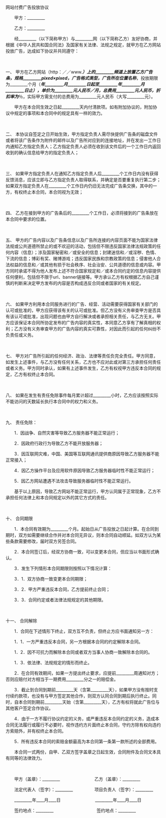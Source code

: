 



网站付费广告投放协议



 

　　甲方：_________　　

　　乙方：_________　　

　　经_________（以下简称甲方）与_________网（以下简称乙方）友好协商，并根据《中华人民共和国合同法》及国家有关法律、法规之规定，就甲方在乙方网站投放广告，达成如下协议并共同遵守：

　　

一、
甲方在乙方网站（http：／／www._________）上的_________频道上放置乙方广告条，规格_________pixed×_________pixed，广告格式类型_________，广告所在位置名称_________，投放期限为_________个月（_________年_________月_________日起至_________年_________月_________日止），单价为_________元人民币／月，总费用_________元人民币，折扣率为_________％，实际甲方需支付的总费用为_________元人民币（大写_________元）。

　　甲方在本合同生效之日起_________天内付清款项。如有附加协议的，附加协议中规定的事项和本合同中的规定具有一样的效力。

　　

二、
本协议自签定之日开始生效，甲方指定负责人需尽快提供广告条的磁盘文件或者将该广告条作为附件的邮件以及广告所对应到的连接地址，并在发出一工作日内通知乙方指定负责人；乙方指定负责人必须在收到该文件后的一个工作日内返回收到的确认信息给甲方的指定负责人；

　　

三、
如果甲方指定负责人在通知乙方指定负责人后_________个工作日内没有获得反馈消息，应该立即与乙方指定负责人取得联系，并确定是否要重复执行第二步；如果双方指定负责人在_________个工作日内仍旧无法完成广告条交换，其中的一方，有权终止本合同，本合同视为无效；

　　

四、
乙方在接到甲方的广告条后的_________个工作日，必须将接到的广告条放在本合同中要求的位置。

　　

五、
甲方的广告内容以及广告条信息以及广告所连接的内容页面不能为国家法律法规或公共道德所禁止的或不欢迎的活动，包括但不限违反国家法律法规政策的任何内容（信息）；涉及国家秘密和／或安全的信息；封建迷信和／或淫秽、色情、下流的信息；博彩有奖、赌博游戏；违反国家民族和宗教政策的信息；侵害他人合法权益的信息和／或其他有损于社会秩序、社会治安、公共道德的信息或内容。甲方同时承诺不得为他人发布上述不符合国家规定和／或本合同约定的信息内容提供任何便利，包括但不限于url、banner链接等。甲方承认乙方有权根据乙方自己谨慎的判断来决定甲方发布的内容是否构成违反合同或者国家的有关规定。

　　

六、
如果甲方利用本合同服务进行的广告、经营、活动需要获得国家有关部门的认可或批准的，甲方应获得该有关的认可或批准。但乙方没有义务审查甲方是否具有该认可或批准，出现问题也由甲方自行解决或者承担相关责任，与乙方无关。甲方应该保证本合同所协定发布的广告内容的真实性，本同意乙方享有了解真相的权利；乙方没有义务审查甲方的广告内容的真实可靠性，对因此而引起的任何纠纷不负责任或义务。

　　

七、
甲方对广告所引起的任何经济、政治、法律等责任负完全责任。甲方同意，如发生上述事件，与乙方没有任何关系，乙方也不应对此或对第三方承担任何责任或者义务。甲方同时承认，如果有上述事件发生，乙方有权视甲方违反本合同的规定，乙方有权终止本合同。

　　

八、
如果在发生有责任免除事件每月累计超过_________小时，乙方应该按照实际不能访问的天数延长执行本合同中的权力和义务。

　　

九、
责任免除：

　　1．因战争、自然灾害等导致乙方服务器不能正常运行；

　　2．因政府行政行为导致乙方不能开放服务器；

　　3．因互联网灾难，中国、美国等互联网通讯提供商原因导致乙方服务器不能正常接入；

　　4．因乙方操作平台及应用软件原因导致乙方服务器临时性不能正常运行；

　　5．因乙方网站遭遇不法攻击导致服务器临时性不能正常运行。

　　基于以上原因，导致乙方网站不能正常运行，甲方认同属于正常现象，乙方不承担任何法律上和本合同规定以外的其它方式的责任。

　　

十、
合同期限

　　1．本合同有效期为_________个月。起始日从广告投放之日起计算。在合同到期时，双方如需要继续合作并对本合同无异议，则本合同自动顺延。如双方认为某些条款需要修改，届时双方另签合同。

　　2．本合同签订后，经双方协商一致，可以变更本合同，但应当以书面形式确认。

　　3．发生下列情形本合同期限则按照以下情况计算：

　　3．1．双方协商一致变更本合同期限；

　　3．2．甲方严重违反本合同，乙方提前终止合同；

　　3．3．合同约定或者法律法规规定的其他期限。

　　

十一、
合同解除

　　1．合同在下述情形下终止，双方互不负责，但终止方应书面通知另一方：

　　1．1．一方严重违反本合同，另一方根据本合同的约定解除本合同。

　　1．2．因不可抗力而解除本合同或者双方当事人协商一致解除本合同的。

　　1．3．依法律、法规规定的情形而终止。

　　2．在合同有效期间，如果一方提出终止要求，应提前_________周通知对方；否则应赔付对方相当于一期费用_________分之一的赔偿金。

　　3．截止到合同到期前_________天（含第_________天），如果甲方没有按时支付续约款项，也没有与甲方签定其他合作，则双方认同合同到期后执行终止。同时，自本合同到期前_________天始（含第_________天），乙方有权将就此广告位与其他客户签定合作协议。

　　4．由于一方不履行协议约定的义务，或严重违反本合同约定的义务，造成本合同无法履行或履行不必要时，视作违约方片面终止本合同，守约方除有权向违约方索赔外，并有权终止本合同。

　　5．所有违反本合同的索赔金额最高为本合同第一条第一款所述的全部费用。　　

　　本合同一式两份，自甲、乙双方签字盖章之日起生效，合同附件及合同文本具有同等的法律效力。

　　

　　甲方（盖章）：_________　　　　　　　　乙方（盖章）：_________　　

　　法定代表人（签字）：_________　　　　　项目负责人（签字）：_________　　

　　_________年____月____日　　　　　　　　_________年____月____日　　

　　签约地点：_________　　　　　　　　　　签约地点：_________